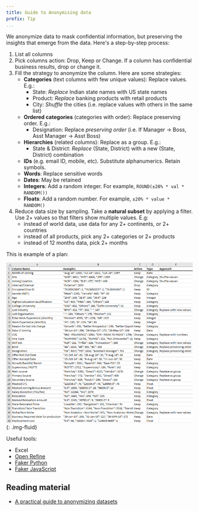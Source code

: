 ```yaml
---
title: Guide to Anonymising data
prefix: Tip
...
```


We anonymize data to mask confidential information, but preserving the insights that emerge from the data. Here's a step-by-step process:

1. List all columns
2. Pick columns action: Drop, Keep or Change. If a column has confidential business results, drop or change it.
3. Fill the strategy to anonymize the column. Here are some strategies:
    - **Categories** (text columns with few unique values): Replace values. E.g.:
        - State: *Replace* Indian state names with US state names
        - Product: *Replace* banking products with retail products
        - City: *Shuffle* the cities (i.e. replace values with others in the same list)
    - **Ordered categories** (categories with order): Replace preserving order. E.g.:
        - Designation: Replace *preserving order* (i.e. If Manager -> Boss, Asst Manager -> Asst Boss)
    - **Hierarchies** (related columns): Replace as a group. E.g.:
        - State & District: *Replace* (State, District) with a new (State, District) combination
    - **IDs** (e.g. email ID, mobile, etc). Substitute alphanumerics. Retain symbols.
    - **Words**: Replace sensitive words
    - **Dates**: May be retained
    - **Integers**: Add a random integer. For example, `ROUND(±20% * val * RANDOM())`
    - **Floats**: Add a random number. For example, `±20% * value * RANDOM()`
4. Reduce data size by sampling. Take a **natural subset** by applying a filter. Use 2+ values so
   that filters show multiple values. E.g:
    - instead of world data, use data for any 2+ continents, or 2+ countries
    - instead of all products, pick any 2+ categories or 2+ products
    - instead of 12 months data, pick 2+ months

This is example of a plan:

![Anonymization plan](anonymisation-plan.png){: .img-fluid}

Useful tools:

- Excel
- [Open Refine](http://openrefine.org/)
- [Faker Python](https://faker.readthedocs.io/en/latest/)
- [Faker JavaScript](https://github.com/marak/Faker.js/)


## Reading material

- [A practical guide to anonymizing datasets](http://blog.districtdatalabs.com/a-practical-guide-to-anonymizing-datasets-with-python-faker)
